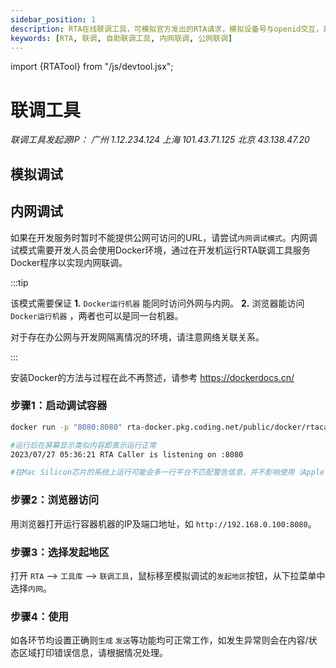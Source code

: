 ```yaml
---
sidebar_position: 1
description: RTA在线联调工具，可模拟官方发出的RTA请求，模拟设备号与openid交互，并对测试DSP的回复检测格式正确性，分析耗时等。
keywords: [RTA, 联调, 自助联调工具, 内网联调, 公网联调]
---
```


import {RTATool} from "/js/devtool.jsx";

# 联调工具

*联调工具发起源IP： 广州 1.12.234.124 上海 101.43.71.125 北京 43.138.47.20*

## 模拟调试
<RTATool />

## 内网调试

如果在开发服务时暂时不能提供公网可访问的URL，请尝试`内网调试模式`。内网调试模式需要开发人员会使用Docker环境，通过在开发机运行RTA联调工具服务Docker程序以实现内网联调。

:::tip

该模式需要保证 **1.** `Docker运行机器` 能同时访问外网与内网。 **2.** 浏览器能访问 `Docker运行机器` ，两者也可以是同一台机器。 

对于存在办公网与开发网隔离情况的环境，请注意网络关联关系。

:::

安装Docker的方法与过程在此不再赘述，请参考 https://dockerdocs.cn/

### 步骤1：启动调试容器
```sh title="在容器宿主机的命令行运行"
docker run -p "8080:8080" rta-docker.pkg.coding.net/public/docker/rtacaller:latest

#运行后在屏幕显示类似内容即表示运行正常
2023/07/27 05:36:21 RTA Caller is listening on :8080

#在Mac Silicon芯片的系统上运行可能会多一行平台不匹配警告信息，并不影响使用（Apple Rosseta会自动转译）
```

### 步骤2：浏览器访问
用浏览器打开运行容器机器的IP及端口地址，如 `http://192.168.0.100:8080`。

### 步骤3：选择发起地区
打开 `RTA` --> `工具库` --> `联调工具`，鼠标移至模拟调试的`发起地区`按钮，从下拉菜单中选择`内网`。

### 步骤4：使用
如各环节均设置正确则`生成` `发送`等功能均可正常工作，如发生异常则会在内容/状态区域打印错误信息，请根据情况处理。